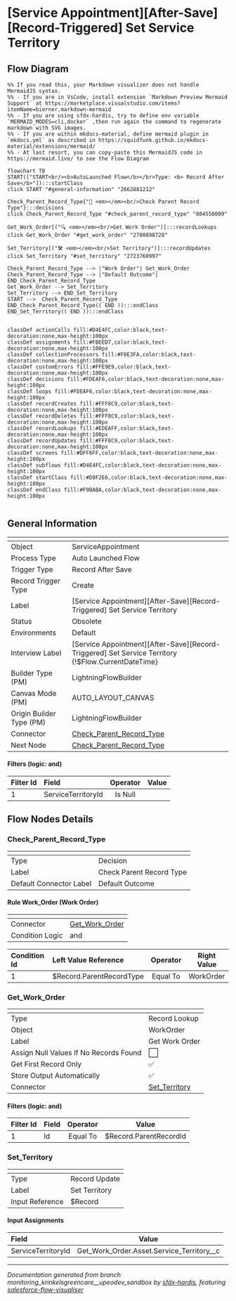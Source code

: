 # [Service Appointment][After-Save][Record-Triggered] Set Service Territory

## Flow Diagram

```mermaid
%% If you read this, your Markdown visualizer does not handle MermaidJS syntax.
%% - If you are in VsCode, install extension `Markdown Preview Mermaid Support` at https://marketplace.visualstudio.com/items?itemName=bierner.markdown-mermaid
%% - If you are using sfdx-hardis, try to define env variable `MERMAID_MODES=cli,docker` ,then run again the command to regenerate markdown with SVG images.
%% - If you are within mkdocs-material, define mermaid plugin in `mkdocs.yml` as described in https://squidfunk.github.io/mkdocs-material/extensions/mermaid/
%% - At last resort, you can copy-paste this MermaidJS code in https://mermaid.live/ to see the Flow Diagram

flowchart TB
START(["START<br/><b>AutoLaunched Flow</b></br>Type: <b> Record After Save</b>"]):::startClass
click START "#general-information" "2662881212"

Check_Parent_Record_Type{"🔀 <em></em><br/>Check Parent Record Type"}:::decisions
click Check_Parent_Record_Type "#check_parent_record_type" "804550009"

Get_Work_Order[("🔍 <em></em><br/>Get Work Order")]:::recordLookups
click Get_Work_Order "#get_work_order" "2708898728"

Set_Territory[("🛠️ <em></em><br/>Set Territory")]:::recordUpdates
click Set_Territory "#set_territory" "2723760997"

Check_Parent_Record_Type --> |"Work Order"| Get_Work_Order
Check_Parent_Record_Type --> |"Default Outcome"| END_Check_Parent_Record_Type
Get_Work_Order --> Set_Territory
Set_Territory --> END_Set_Territory
START -->  Check_Parent_Record_Type
END_Check_Parent_Record_Type(( END )):::endClass
END_Set_Territory(( END )):::endClass


classDef actionCalls fill:#D4E4FC,color:black,text-decoration:none,max-height:100px
classDef assignments fill:#FBEED7,color:black,text-decoration:none,max-height:100px
classDef collectionProcessors fill:#F0E3FA,color:black,text-decoration:none,max-height:100px
classDef customErrors fill:#FFE9E9,color:black,text-decoration:none,max-height:100px
classDef decisions fill:#FDEAF6,color:black,text-decoration:none,max-height:100px
classDef loops fill:#FDEAF6,color:black,text-decoration:none,max-height:100px
classDef recordCreates fill:#FFF8C9,color:black,text-decoration:none,max-height:100px
classDef recordDeletes fill:#FFF8C9,color:black,text-decoration:none,max-height:100px
classDef recordLookups fill:#EDEAFF,color:black,text-decoration:none,max-height:100px
classDef recordUpdates fill:#FFF8C9,color:black,text-decoration:none,max-height:100px
classDef screens fill:#DFF6FF,color:black,text-decoration:none,max-height:100px
classDef subflows fill:#D4E4FC,color:black,text-decoration:none,max-height:100px
classDef startClass fill:#D9F2E6,color:black,text-decoration:none,max-height:100px
classDef endClass fill:#F9BABA,color:black,text-decoration:none,max-height:100px


```

## General Information

|<!-- -->|<!-- -->|
|:---|:---|
|Object|ServiceAppointment|
|Process Type| Auto Launched Flow|
|Trigger Type| Record After Save|
|Record Trigger Type| Create|
|Label|[Service Appointment][After-Save][Record-Triggered] Set Service Territory|
|Status|Obsolete|
|Environments|Default|
|Interview Label|[Service Appointment][After-Save][Record-Triggered] Set Service Territory {!$Flow.CurrentDateTime}|
| Builder Type (PM)|LightningFlowBuilder|
| Canvas Mode (PM)|AUTO_LAYOUT_CANVAS|
| Origin Builder Type (PM)|LightningFlowBuilder|
|Connector|[Check_Parent_Record_Type](#check_parent_record_type)|
|Next Node|[Check_Parent_Record_Type](#check_parent_record_type)|


#### Filters (logic: **and**)

|Filter Id|Field|Operator|Value|
|:-- |:-- |:--:|:--: |
|1|ServiceTerritoryId| Is Null|<!-- -->|


## Flow Nodes Details

### Check_Parent_Record_Type

|<!-- -->|<!-- -->|
|:---|:---|
|Type|Decision|
|Label|Check Parent Record Type|
|Default Connector Label|Default Outcome|


#### Rule Work_Order (Work Order)

|<!-- -->|<!-- -->|
|:---|:---|
|Connector|[Get_Work_Order](#get_work_order)|
|Condition Logic|and|




|Condition Id|Left Value Reference|Operator|Right Value|
|:-- |:-- |:--:|:--: |
|1|$Record.ParentRecordType| Equal To|WorkOrder|




### Get_Work_Order

|<!-- -->|<!-- -->|
|:---|:---|
|Type|Record Lookup|
|Object|WorkOrder|
|Label|Get Work Order|
|Assign Null Values If No Records Found|⬜|
|Get First Record Only|✅|
|Store Output Automatically|✅|
|Connector|[Set_Territory](#set_territory)|


#### Filters (logic: **and**)

|Filter Id|Field|Operator|Value|
|:-- |:-- |:--:|:--: |
|1|Id| Equal To|$Record.ParentRecordId|




### Set_Territory

|<!-- -->|<!-- -->|
|:---|:---|
|Type|Record Update|
|Label|Set Territory|
|Input Reference|$Record|


#### Input Assignments

|Field|Value|
|:-- |:--: |
|ServiceTerritoryId|Get_Work_Order.Asset.Service_Territory__c|








___

_Documentation generated from branch monitoring_krinkelsgreencare__upeodev_sandbox by [sfdx-hardis](https://sfdx-hardis.cloudity.com), featuring [salesforce-flow-visualiser](https://github.com/toddhalfpenny/salesforce-flow-visualiser)_